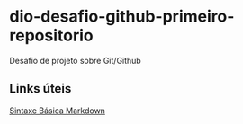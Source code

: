 # dio-desafio-github-primeiro-repositorio
Desafio de projeto sobre Git/Github

## Links úteis
[Sintaxe Básica Markdown](https://www.markdownguide.org/)
